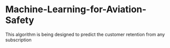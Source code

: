 # Machine-Learning-for-Aviation-Safety
This algorithm is being designed to predict the customer retention from any subscription

